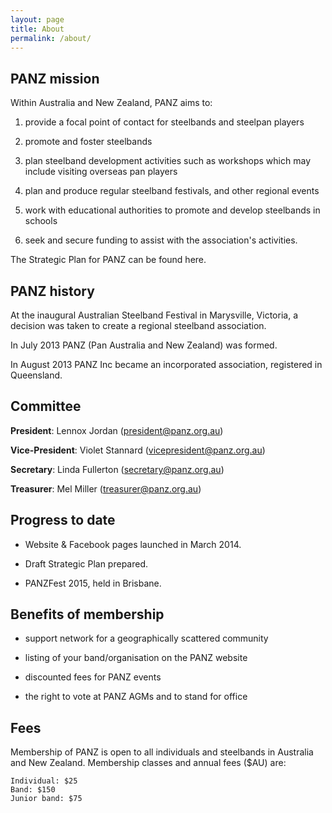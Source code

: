 ```yaml
---
layout: page
title: About
permalink: /about/
---
```


## PANZ mission

Within Australia and New Zealand, PANZ aims to:

1.	provide a focal point of contact for steelbands and steelpan players 

1.	promote and foster steelbands 

1.	plan steelband development activities such as workshops which may include visiting overseas pan players

1.	plan and produce regular steelband festivals, and other regional events

1.	work with educational authorities to promote and develop steelbands in schools

1.	seek and secure funding to assist with the association's activities.

The Strategic Plan for PANZ can be found here.

## PANZ history

At the inaugural Australian Steelband Festival in Marysville, Victoria, a decision was taken to create a regional steelband association. 

In July 2013 PANZ (Pan Australia and New Zealand) was formed. 

In August 2013 PANZ Inc became an incorporated association, registered in Queensland.

## Committee

__President__: Lennox Jordan (president@panz.org.au)

__Vice-President__: Violet Stannard (vicepresident@panz.org.au)

__Secretary__: Linda Fullerton (secretary@panz.org.au)

__Treasurer__: Mel Miller (treasurer@panz.org.au)


## Progress to date

- Website & Facebook pages launched in March 2014.

- Draft Strategic Plan prepared. 

- PANZFest 2015, held in Brisbane.

## Benefits of membership

- support network for a geographically scattered community

- listing of your band/organisation on the PANZ website 

- discounted fees for PANZ events

- the right to vote at PANZ AGMs and to stand for office

## Fees

Membership of PANZ is open to all individuals and steelbands in Australia and New Zealand. Membership classes and annual fees ($AU) are:

    Individual: $25
    Band: $150
    Junior band: $75